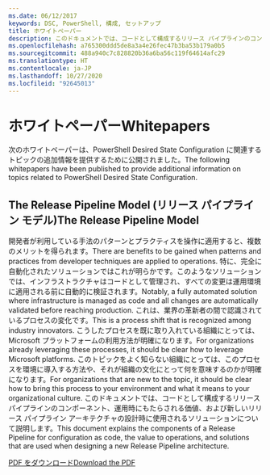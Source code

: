 ```yaml
---
ms.date: 06/12/2017
keywords: DSC, PowerShell, 構成, セットアップ
title: ホワイトペーパー
description: このドキュメントでは、コードとして構成するリリース パイプラインのコンポーネント、運用時にもたらされる価値、および新しいリリース パイプライン アーキテクチャの設計時に使用されるソリューションについて説明します。
ms.openlocfilehash: a765300ddd5de8a3a4e26fec47b3ba53b179a0b5
ms.sourcegitcommit: 488a940c7c828820b36a6ba56c119f64614afc29
ms.translationtype: HT
ms.contentlocale: ja-JP
ms.lasthandoff: 10/27/2020
ms.locfileid: "92645013"
---
```

# <a name="whitepapers"></a><span data-ttu-id="2c748-104">ホワイトペーパー</span><span class="sxs-lookup"><span data-stu-id="2c748-104">Whitepapers</span></span>

<span data-ttu-id="2c748-105">次のホワイトペーパーは、PowerShell Desired State Configuration に関連するトピックの追加情報を提供するために公開されました。</span><span class="sxs-lookup"><span data-stu-id="2c748-105">The following whitepapers have been published to provide additional information on topics related to PowerShell Desired State Configuration.</span></span>

## <a name="the-release-pipeline-model"></a><span data-ttu-id="2c748-106">The Release Pipeline Model (リリース パイプライン モデル)</span><span class="sxs-lookup"><span data-stu-id="2c748-106">The Release Pipeline Model</span></span>

<span data-ttu-id="2c748-107">開発者が利用している手法のパターンとプラクティスを操作に適用すると、複数のメリットを得られます。</span><span class="sxs-lookup"><span data-stu-id="2c748-107">There are benefits to be gained when patterns and practices from developer techniques are applied to operations.</span></span> <span data-ttu-id="2c748-108">特に、完全に自動化されたソリューションではこれが明らかです。このようなソリューションでは、インフラストラクチャはコードとして管理され、すべての変更は運用環境に適用される前に自動的に検証されます。</span><span class="sxs-lookup"><span data-stu-id="2c748-108">Notably, a fully automated solution where infrastructure is managed as code and all changes are automatically validated before reaching production.</span></span> <span data-ttu-id="2c748-109">これは、業界の革新者の間で認識されているプロセスの変化です。</span><span class="sxs-lookup"><span data-stu-id="2c748-109">This is a process shift that is recognized among industry innovators.</span></span> <span data-ttu-id="2c748-110">こうしたプロセスを既に取り入れている組織にとっては、Microsoft プラットフォームの利用方法が明確になります。</span><span class="sxs-lookup"><span data-stu-id="2c748-110">For organizations already leveraging these processes, it should be clear how to leverage Microsoft platforms.</span></span> <span data-ttu-id="2c748-111">このトピックをよく知らない組織にとっては、このプロセスを環境に導入する方法や、それが組織の文化にとって何を意味するのかが明確になります。</span><span class="sxs-lookup"><span data-stu-id="2c748-111">For organizations that are new to the topic, it should be clear how to bring this process to your environment and what it means to your organizational culture.</span></span> <span data-ttu-id="2c748-112">このドキュメントでは、コードとして構成するリリース パイプラインのコンポーネント、運用時にもたらされる価値、および新しいリリース パイプライン アーキテクチャの設計時に使用されるソリューションについて説明します。</span><span class="sxs-lookup"><span data-stu-id="2c748-112">This document explains the components of a Release Pipeline for configuration as code, the value to operations, and solutions that are used when designing a new Release Pipeline architecture.</span></span>

[<span data-ttu-id="2c748-113">PDF をダウンロード</span><span class="sxs-lookup"><span data-stu-id="2c748-113">Download the PDF</span></span>](https://aka.ms/thereleasepipelinemodelpdf)
